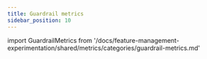 ```yaml
---
title: Guardrail metrics
sidebar_position: 10
---
```


import GuardrailMetrics from '/docs/feature-management-experimentation/shared/metrics/categories/guardrail-metrics.md'

<GuardrailMetrics />